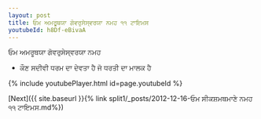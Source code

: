 ```yaml
---
layout: post
title: ਓਮ ਅਮਰੂਥਯਾ ਗੋਵਰੁਸੇਸ੍ਵਰਯਾ ਨਮਹ ੧੧ ਟਾਇਮਸ
youtubeId: h8Df-eBivaA
---
```

 
 
 ਓਮ ਅਮਰੂਥਯਾ ਗੋਵਰੁਸੇਸ੍ਵਰਯਾ ਨਮਹ  
 
 -  ਕੌਣ ਸਦੀਵੀ ਧਰਮ ਦਾ ਦੇਵਤਾ ਹੈ ਜੋ ਧਰਤੀ ਦਾ ਮਾਲਕ ਹੈ 
 
  
 
  
 
 
 
 
 
 


{% include youtubePlayer.html id=page.youtubeId %}
 
[Next]({{ site.baseurl }}{% link  split1/_posts/2012-12-16-ਓਮ ਸੀਕਸ਼ਮਥਮਾਣੇ ਨਮਹ ੧੧ ਟਾਇਮਸ.md%})
 
